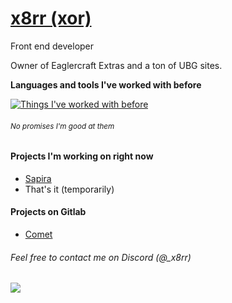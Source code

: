 # [x8rr (xor)](https://x8r.dev/)

Front end developer

Owner of Eaglercraft Extras and a ton of UBG sites.

**Languages and tools I've worked with before**

[![Things I've worked with before](https://skillicons.dev/icons?i=html,css,js,ts,astro,svelte,vite,nodejs,react,tailwind,aftereffects,git&perline=6)](#)

###### <sup>No promises I'm good at them</sup>

#### Projects I'm working on right now
- [Sapira](https://sapira.rhw.one)
- That's it (temporarily)

#### Projects on Gitlab
- [Comet](https://gitlab.com/x8r/comet)

###### Feel free to contact me on Discord (@_x8rr)

![](https://komarev.com/ghpvc/?username=x8rr&color=1d1d1d)
